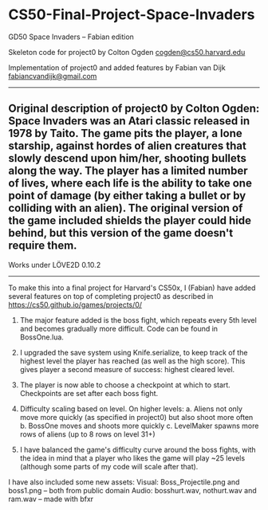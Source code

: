 # CS50-Final-Project-Space-Invaders

GD50
Space Invaders – Fabian edition

Skeleton code for project0 by Colton Ogden
  cogden@cs50.harvard.edu

Implementation of project0 and added features by Fabian van Dijk
  fabiancvandijk@gmail.com

----------
Original description of project0 by Colton Ogden:
  Space Invaders was an Atari classic released in 1978 by Taito. The game pits
  the player, a lone starship, against hordes of alien creatures that slowly descend
  upon him/her, shooting bullets along the way. The player has a limited number of lives,
  where each life is the ability to take one point of damage (by either taking a bullet
  or by colliding with an alien). The original version of the game included shields the
  player could hide behind, but this version of the game doesn't require them.
----------

Works under LÖVE2D 0.10.2

----------

To make this into a final project for Harvard's CS50x, I (Fabian) have added several features on top of completing project0 as described in https://cs50.github.io/games/projects/0/

  1. The major feature added is the boss fight, which repeats every 5th level and becomes gradually
  more difficult. Code can be found in BossOne.lua.

  2. I upgraded the save system using Knife.serialize, to keep track of the highest level
  the player has reached (as well as the high score). This gives player a second
  measure of success: highest cleared level.

  3. The player is now able to choose a checkpoint at which to start.
  Checkpoints are set after each boss fight.

  4. Difficulty scaling based on level. On higher levels:
  a. Aliens not only move more quickly (as specified in project0) but also shoot more often
  b. BossOne moves and shoots more quickly
  c. LevelMaker spawns more rows of aliens (up to 8 rows on level 31+)

  5. I have balanced the game's difficulty curve around the boss fights, with the idea in mind that a player who likes the game will play ~25 levels (although some parts of my code will scale after that).

I have also included some new assets:
Visual: Boss_Projectile.png and boss1.png – both from public domain
Audio: bosshurt.wav, nothurt.wav and ram.wav – made with bfxr
